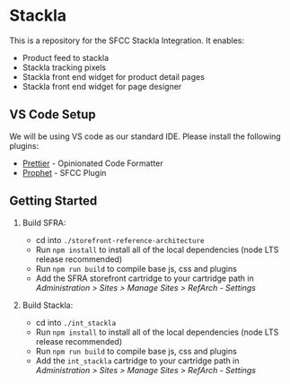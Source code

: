 # Stackla

This is a repository for the SFCC Stackla Integration. It enables:

-   Product feed to stackla
-   Stackla tracking pixels
-   Stackla front end widget for product detail pages
-   Stackla front end widget for page designer

## VS Code Setup

We will be using VS code as our standard IDE. Please install the following plugins:

-   [Prettier](https://marketplace.visualstudio.com/items?itemName=esbenp.prettier-vscode) - Opinionated Code Formatter
-   [Prophet](https://marketplace.visualstudio.com/items?itemName=SqrTT.prophet) - SFCC Plugin

## Getting Started

1. Build SFRA:

    - cd into `./storefront-reference-architecture`
    - Run `npm install` to install all of the local dependencies (node LTS release recommended)
    - Run `npm run build` to compile base js, css and plugins
    - Add the SFRA storefront cartridge to your cartridge path in _Administration > Sites > Manage Sites > RefArch - Settings_

2. Build Stackla:

    - cd into `./int_stackla`
    - Run `npm install` to install all of the local dependencies (node LTS release recommended)
    - Run `npm run build` to compile base js, css and plugins
    - Add the `int_stackla` cartridge to your cartridge path in _Administration > Sites > Manage Sites > RefArch - Settings_
